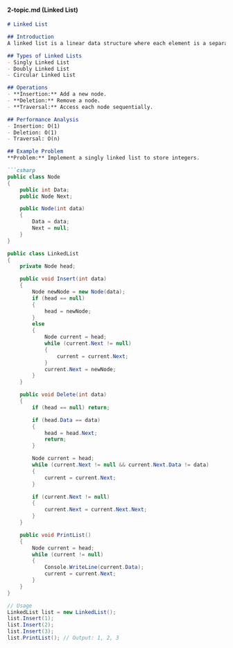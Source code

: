 
#### 2-topic.md (Linked List)
```markdown
# Linked List

## Introduction
A linked list is a linear data structure where each element is a separate object, called a node, and contains a reference to the next node in the sequence.

## Types of Linked Lists
- Singly Linked List
- Doubly Linked List
- Circular Linked List

## Operations
- **Insertion:** Add a new node.
- **Deletion:** Remove a node.
- **Traversal:** Access each node sequentially.

## Performance Analysis
- Insertion: O(1)
- Deletion: O(1)
- Traversal: O(n)

## Example Problem
**Problem:** Implement a singly linked list to store integers.

```csharp
public class Node
{
    public int Data;
    public Node Next;

    public Node(int data)
    {
        Data = data;
        Next = null;
    }
}

public class LinkedList
{
    private Node head;

    public void Insert(int data)
    {
        Node newNode = new Node(data);
        if (head == null)
        {
            head = newNode;
        }
        else
        {
            Node current = head;
            while (current.Next != null)
            {
                current = current.Next;
            }
            current.Next = newNode;
        }
    }

    public void Delete(int data)
    {
        if (head == null) return;

        if (head.Data == data)
        {
            head = head.Next;
            return;
        }

        Node current = head;
        while (current.Next != null && current.Next.Data != data)
        {
            current = current.Next;
        }

        if (current.Next != null)
        {
            current.Next = current.Next.Next;
        }
    }

    public void PrintList()
    {
        Node current = head;
        while (current != null)
        {
            Console.WriteLine(current.Data);
            current = current.Next;
        }
    }
}

// Usage
LinkedList list = new LinkedList();
list.Insert(1);
list.Insert(2);
list.Insert(3);
list.PrintList(); // Output: 1, 2, 3
